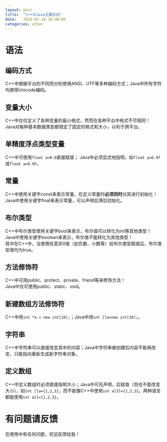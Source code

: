 ```yaml
---
layout: post
title:  "C++与Java主要区别"
date:   2016-07-18 10:40:05
categories: other
---
```



# 语法
## 编码方式
C++中根据平台的不同而分别使用ANSI、UTF等多种编码方式；Java中所有字符均使用Unicode编码。

## 变量大小
C++中仅仅定义了各种变量的最小格式，然而在各种平台中格式不尽相同！  
Java对每种基本数据类型都限定了固定的格式和大小，以利于跨平台。

## 单精度浮点类型变量
C++中可使用`float a=0.9`直接赋值； 
Java中必须显式地指明，如`float a=0.9f`或`float a=0.9F`。

## 常量
C++中使用关键字const来表示常量，在定义常量时**必须同时**对其进行初始化！  
Java中使用关键字final来表示常量，可以声明后滞后初始化。

## 布尔类型
C++中布尔类型使用关键字bool来表示，布尔值可以转化为int等其他类型！  
Java中使用关键字boolean来表示，布尔值不能转化为其他类型！  
其中在C++中，当使用任意非0值（如负数、小数等）给布尔类型赋值后，布尔类型值均为true。

## 方法修饰符
C++中可用public、protect、private、friend等来修饰方法！  
Java中仅可使用public、static、void。

## 新建数组方法修饰符
C++中用`int *a = new int[10];`；Java中用`int []a=new int[10];`。

## 字符串
C++中字符串可以直接改变其中的内容；Java中字符串被创建后内容不能再改变，只能指向重新生成新字符串对象。

## 定义数组
C++中定义数组时必须直接指明大小；Java中可先声明，后赋值（但也不能改变大小），如`int []a={1,2,3}`，而不能像C++中使用`int a[3]={1,2,3}`。两种语言都能使用`int a[]={1,2,3}`。

# 有问题请反馈
在使用中有任何问题，欢迎反馈给我！
